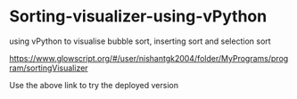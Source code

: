 # Sorting-visualizer-using-vPython
using vPython to visualise bubble sort, inserting sort and selection sort

https://www.glowscript.org/#/user/nishantgk2004/folder/MyPrograms/program/sortingVisualizer

Use the above link to try the deployed version  
